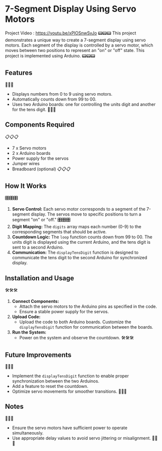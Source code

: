# 7-Segment Display Using Servo Motors
Project Video : https://youtu.be/xPlOSnwSvJo
📟📟📟 This project demonstrates a unique way to create a 7-segment display using servo motors. Each segment of the display is controlled by a servo motor, which moves between two positions to represent an "on" or "off" state. This project is implemented using Arduino. 📟📟📟

## Features
📌📌📌
- Displays numbers from 0 to 9 using servo motors.
- Automatically counts down from 99 to 00.
- Uses two Arduino boards: one for controlling the units digit and another for the tens digit. 📌📌📌

## Components Required
📋📋📋
- 7 x Servo motors
- 2 x Arduino boards
- Power supply for the servos
- Jumper wires
- Breadboard (optional) 📋📋📋

## How It Works
🎛️🎛️🎛️
1. **Servo Control:** Each servo motor corresponds to a segment of the 7-segment display. The servos move to specific positions to turn a segment "on" or "off." 🎛️🎛️🎛️
2. **Digit Mapping:** The `digits` array maps each number (0-9) to the corresponding segments that should be active.
3. **Countdown Logic:** The `loop` function counts down from 99 to 00. The units digit is displayed using the current Arduino, and the tens digit is sent to a second Arduino.
4. **Communication:** The `displayTensDigit` function is designed to communicate the tens digit to the second Arduino for synchronized display.

## Installation and Usage
🛠️🛠️🛠️
1. **Connect Components:**
   - Attach the servo motors to the Arduino pins as specified in the code.
   - Ensure a stable power supply for the servos.
2. **Upload Code:**
   - Upload the code to both Arduino boards. Customize the `displayTensDigit` function for communication between the boards.
3. **Run the System:**
   - Power on the system and observe the countdown. 🛠️🛠️🛠️

## Future Improvements
🚀🚀🚀
- Implement the `displayTensDigit` function to enable proper synchronization between the two Arduinos.
- Add a feature to reset the countdown.
- Optimize servo movements for smoother transitions. 🚀🚀🚀

## Notes
📖📖📖
- Ensure the servo motors have sufficient power to operate simultaneously.
- Use appropriate delay values to avoid servo jittering or misalignment. 📖📖📖


